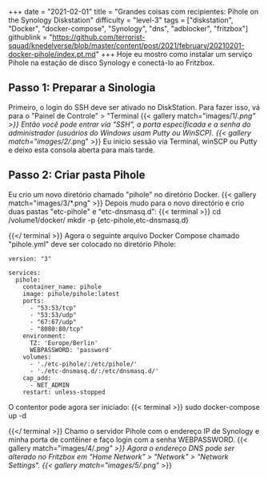 +++
date = "2021-02-01"
title = "Grandes coisas com recipientes: Pihole on the Synology Diskstation"
difficulty = "level-3"
tags = ["diskstation", "Docker", "docker-compose", "Synology", "dns", "adblocker", "fritzbox"]
githublink = "https://github.com/terrorist-squad/knedelverse/blob/master/content/post/2021/february/20210201-docker-pihole/index.pt.md"
+++
Hoje eu mostro como instalar um serviço Pihole na estação de disco Synology e conectá-lo ao Fritzbox.
## Passo 1: Preparar a Sinologia
Primeiro, o login do SSH deve ser ativado no DiskStation. Para fazer isso, vá para o "Painel de Controle" > "Terminal
{{< gallery match="images/1/*.png" >}}
Então você pode entrar via "SSH", a porta especificada e a senha do administrador (usuários do Windows usam Putty ou WinSCP).
{{< gallery match="images/2/*.png" >}}
Eu inicio sessão via Terminal, winSCP ou Putty e deixo esta consola aberta para mais tarde.
## Passo 2: Criar pasta Pihole
Eu crio um novo diretório chamado "pihole" no diretório Docker.
{{< gallery match="images/3/*.png" >}}
Depois mudo para o novo directório e crio duas pastas "etc-pihole" e "etc-dnsmasq.d":
{{< terminal >}}
cd /volume1/docker/
mkdir -p {etc-pihole,etc-dnsmasq.d}

{{</ terminal >}}
Agora o seguinte arquivo Docker Compose chamado "pihole.yml" deve ser colocado no diretório Pihole:
```
version: "3"

services:
  pihole:
    container_name: pihole
    image: pihole/pihole:latest
    ports:
      - "53:53/tcp"
      - "53:53/udp"
      - "67:67/udp"
      - "8080:80/tcp"
    environment:
      TZ: 'Europe/Berlin'
      WEBPASSWORD: 'password'
    volumes:
      - './etc-pihole/:/etc/pihole/'
      - './etc-dnsmasq.d/:/etc/dnsmasq.d/'
    cap_add:
      - NET_ADMIN
    restart: unless-stopped

```
O contentor pode agora ser iniciado:
{{< terminal >}}
sudo docker-compose up -d

{{</ terminal >}}
Chamo o servidor Pihole com o endereço IP de Synology e minha porta de contêiner e faço login com a senha WEBPASSWORD.
{{< gallery match="images/4/*.png" >}}
Agora o endereço DNS pode ser alterado no Fritzbox em "Home Network" > "Network" > "Network Settings".
{{< gallery match="images/5/*.png" >}}
